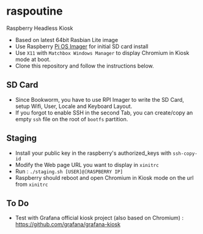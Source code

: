 # raspoutine
Raspberry Headless Kiosk

* Based on latest 64bit Rasbian Lite image
* Use Raspberry [Pi OS Imager](https://www.raspberrypi.com/software/) for initial SD card install
* Use `X11` with `Matchbox Windows Manager` to display Chromium in Kiosk mode at boot.
* Clone this repository and follow the instructions below.
  
## SD Card

* Since Bookworm, you have to use RPI Imager to write the SD Card, setup Wifi, User, Locale and Keyboard Layout.
* If you forgot to enable SSH in the second Tab, you can create/copy an empty `ssh` file on the root of `bootfs` partition.

## Staging

* Install your public key in the raspberry's authorized_keys with `ssh-copy-id`
* Modify the Web page URL you want to display in `xinitrc`
* Run : `./staging.sh [USER]@[RASPBERRY IP]`
* Raspberry should reboot and open Chromium in Kiosk mode on the url from `xinitrc`

## To Do
* Test with Grafana official kiosk project (also based on Chromium) :  
   https://github.com/grafana/grafana-kiosk